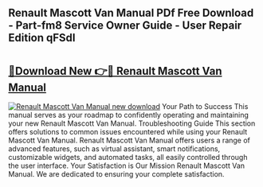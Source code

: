 ## Renault Mascott Van Manual PDf Free Download - Part-fm8 Service Owner Guide - User Repair Edition qFSdI

# <h2><a href="http://bc8223.oget.top/?id=Renault+Mascott+Van+Manual">🔗Download New 👉🔴 Renault Mascott Van Manual</a></h2>

[![Renault Mascott Van Manual new download](https://i.imgur.com/5g1atiW.png)](http://bc8223.oget.top/?id=Renault+Mascott+Van+Manual)
Your Path to Success This manual serves as your roadmap to confidently operating and maintaining your new Renault Mascott Van Manual. Troubleshooting Guide This section offers solutions to common issues encountered while using your Renault Mascott Van Manual. Renault Mascott Van Manual offers users a range of advanced features, such as virtual assistant, smart notifications, customizable widgets, and automated tasks, all easily controlled through the user interface. Your Satisfaction is Our Mission Renault Mascott Van Manual. We are dedicated to ensuring your complete satisfaction.
